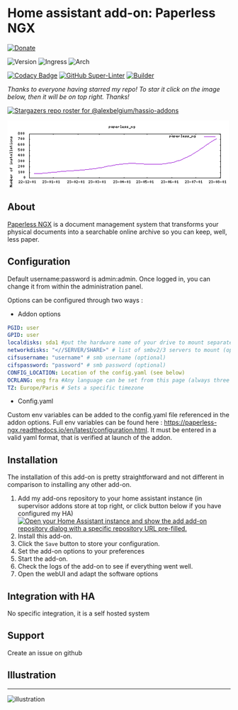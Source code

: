 # Home assistant add-on: Paperless NGX

[![Donate][donation-badge]](https://www.buymeacoffee.com/alexbelgium)

![Version](https://img.shields.io/badge/dynamic/json?label=Version&query=%24.version&url=https%3A%2F%2Fraw.githubusercontent.com%2Falexbelgium%2Fhassio-addons%2Fmaster%2Fpaperless_ngx%2Fconfig.json)
![Ingress](https://img.shields.io/badge/dynamic/json?label=Ingress&query=%24.ingress&url=https%3A%2F%2Fraw.githubusercontent.com%2Falexbelgium%2Fhassio-addons%2Fmaster%2Fpaperless_ngx%2Fconfig.json)
![Arch](https://img.shields.io/badge/dynamic/json?color=success&label=Arch&query=%24.arch&url=https%3A%2F%2Fraw.githubusercontent.com%2Falexbelgium%2Fhassio-addons%2Fmaster%2Fpaperless_ngx%2Fconfig.json)

[![Codacy Badge](https://app.codacy.com/project/badge/Grade/9c6cf10bdbba45ecb202d7f579b5be0e)](https://www.codacy.com/gh/alexbelgium/hassio-addons/dashboard?utm_source=github.com&utm_medium=referral&utm_content=alexbelgium/hassio-addons&utm_campaign=Badge_Grade)
[![GitHub Super-Linter](https://github.com/alexbelgium/hassio-addons/workflows/Lint%20Code%20Base/badge.svg)](https://github.com/marketplace/actions/super-linter)
[![Builder](https://github.com/alexbelgium/hassio-addons/workflows/Builder/badge.svg)](https://github.com/alexbelgium/hassio-addons/actions/workflows/builder.yaml)

[donation-badge]: https://img.shields.io/badge/Buy%20me%20a%20coffee-%23d32f2f?logo=buy-me-a-coffee&style=flat&logoColor=white

_Thanks to everyone having starred my repo! To star it click on the image below, then it will be on top right. Thanks!_

[![Stargazers repo roster for @alexbelgium/hassio-addons](https://git-lister.onrender.com/api/stars/alexbelgium/hassio-addons?limit=30)](https://github.com/alexbelgium/hassio-addons/stargazers)

![downloads evolution](https://raw.githubusercontent.com/alexbelgium/hassio-addons/master/paperless_ngx/stats.png)

## About

[Paperless NGX](https://github.com/paperless-ngx/paperless-ngx) is a document management system that transforms your physical documents into a searchable online archive so you can keep, well, less paper.

## Configuration

Default username:password is admin:admin. Once logged in, you can change it from within the administration panel.

Options can be configured through two ways :

- Addon options

```yaml
PGID: user
GPID: user
localdisks: sda1 #put the hardware name of your drive to mount separated by commas, or its label. ex. sda1, sdb1, MYNAS...
networkdisks: "<//SERVER/SHARE>" # list of smbv2/3 servers to mount (optional)
cifsusername: "username" # smb username (optional)
cifspassword: "password" # smb password (optional)
CONFIG_LOCATION: Location of the config.yaml (see below)
OCRLANG: eng fra #Any language can be set from this page (always three letters) [here](https://tesseract-ocr.github.io/tessdoc/Data-Files#data-files-for-version-400-november-29-2016).
TZ: Europe/Paris # Sets a specific timezone
```

- Config.yaml

Custom env variables can be added to the config.yaml file referenced in the addon options. Full env variables can be found here : https://paperless-ngx.readthedocs.io/en/latest/configuration.html. It must be entered in a valid yaml format, that is verified at launch of the addon.

## Installation

The installation of this add-on is pretty straightforward and not different in comparison to installing any other add-on.

1. Add my add-ons repository to your home assistant instance (in supervisor addons store at top right, or click button below if you have configured my HA)
   [![Open your Home Assistant instance and show the add add-on repository dialog with a specific repository URL pre-filled.](https://my.home-assistant.io/badges/supervisor_add_addon_repository.svg)](https://my.home-assistant.io/redirect/supervisor_add_addon_repository/?repository_url=https%3A%2F%2Fgithub.com%2Falexbelgium%2Fhassio-addons)
1. Install this add-on.
1. Click the `Save` button to store your configuration.
1. Set the add-on options to your preferences
1. Start the add-on.
1. Check the logs of the add-on to see if everything went well.
1. Open the webUI and adapt the software options

## Integration with HA

No specific integration, it is a self hosted system

## Support

Create an issue on github

## Illustration

---

![illustration](https://paperless-ngx.readthedocs.io/en/latest/_images/documents-smallcards.png)
